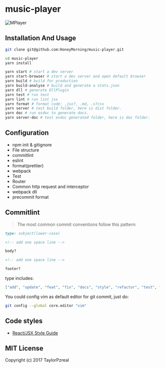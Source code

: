 # music-player

![MPlayer](./docs/README.png)

## Installation And Usage

```bash
git clone git@github.com:HoneyMorning/music-player.git

cd music-player
yarn install

yarn start # start a dev server
yarn start-browser # start a dev server and open default browser
yarn build # build for production
yarn build-analyse # build and generate a stats.json
yarn dll # generate DllPlugin
yarn test # run test
yarn lint # run lint jsx
yarn format # format code: .jsx?, .md, .s?css
yarn server # test build folder, here is dist folder.
yarn doc # run esdoc to generate docs.
yarn server-doc # test esdoc generated folder, here is doc folder.
```

## Configuration

* npm init & gitignore
* File structure
* commitlint
* eslint
* format(prettier)
* webpack
* Test
* Router
* Common http request and interceptor
* webpack dll
* precommit format

## Commitlint

> The most common commit conventions follow this pattern:

```md
type: subject(lower-case)

<!-- add one space line -->

body?

<!-- add one space line -->

footer?
```

type includes:

```json
["add", "update", "feat", "fix", "docs", "style", "refactor", "test", "rever"]
```

You could config vim as default editor for git commit, just do:

```bash
git config --global core.editor "vim"
```

## Code styles

* [React/JSX Style Guide](https://github.com/airbnb/javascript/tree/master/react)

## MIT License

Copyright (c) 2017 TaylorPzreal
